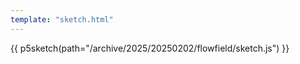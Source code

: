 ```yaml
---
template: "sketch.html"
---
```


 {{ p5sketch(path="/archive/2025/20250202/flowfield/sketch.js") }}
